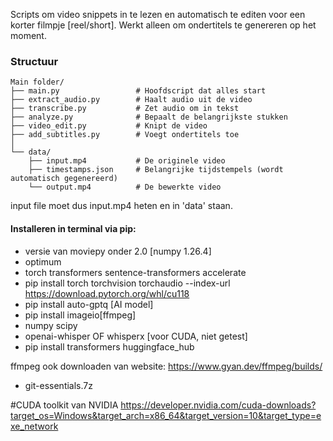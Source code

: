 Scripts om video snippets in te lezen en automatisch te editen voor een korter filmpje [reel/short].
Werkt alleen om ondertitels te genereren op het moment.

### Structuur

```plaintext
Main folder/
├── main.py                 # Hoofdscript dat alles start
├── extract_audio.py        # Haalt audio uit de video
├── transcribe.py           # Zet audio om in tekst
├── analyze.py              # Bepaalt de belangrijkste stukken
├── video_edit.py           # Knipt de video
├── add_subtitles.py        # Voegt ondertitels toe
│
└── data/
    ├── input.mp4           # De originele video
    ├── timestamps.json     # Belangrijke tijdstempels (wordt automatisch gegenereerd)
    └── output.mp4          # De bewerkte video
```

input file moet dus input.mp4 heten en in 'data' staan.

#### Installeren in terminal via pip:
- versie van moviepy onder 2.0 [numpy 1.26.4]
- optimum
- torch transformers sentence-transformers accelerate
- pip install torch torchvision torchaudio --index-url https://download.pytorch.org/whl/cu118
- pip install auto-gptq [AI model]
- pip install imageio[ffmpeg]
- numpy scipy
- openai-whisper OF whisperx [voor CUDA, niet getest]
- pip install transformers huggingface_hub

ffmpeg ook downloaden van website: https://www.gyan.dev/ffmpeg/builds/
- git-essentials.7z

#CUDA toolkit van NVIDIA
https://developer.nvidia.com/cuda-downloads?target_os=Windows&target_arch=x86_64&target_version=10&target_type=exe_network

